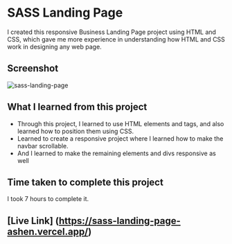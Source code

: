 # SASS Landing Page
I created this responsive Business Landing Page project using HTML and CSS, which gave me more experience in understanding how HTML and CSS work in designing any web page.
## Screenshot
![sass-landing-page](https://github.com/vibhamaurya05/SASS-Landing-Page/assets/138363991/e8f03b7e-6ced-48d8-8bda-a5731e103eac)
## What I learned from this project
* Through this project, I learned to use HTML elements and tags, and also learned how to position them using CSS.
* Learned to create a responsive project where I learned how to make the navbar scrollable.
* And I learned to make the remaining elements and divs responsive as well
## Time taken to complete this project
I took 7 hours to complete it.
## [Live Link] (https://sass-landing-page-ashen.vercel.app/)

